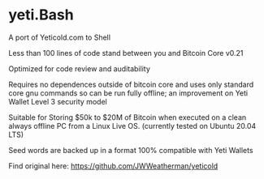 # yeti.Bash
A port of Yeticold.com to Shell 

Less than 100 lines of code stand between you and Bitcoin Core v0.21

Optimized for code review and auditability

Requires no dependences outside of bitcoin core and uses only standard core gnu commands so can be run fully offline; an improvement on Yeti Wallet Level 3 security model

Suitable for Storing $50k to $20M of Bitcoin when executed on a clean always offline PC from a Linux Live OS.  (currently tested on Ubuntu 20.04 LTS)

Seed words are backed up in a format 100% compatible with Yeti Wallets

Find original here: https://github.com/JWWeatherman/yeticold
